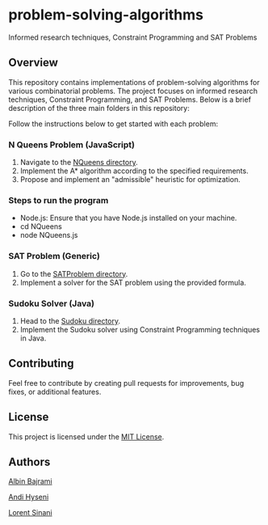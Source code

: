 # problem-solving-algorithms
Informed research techniques, Constraint Programming and SAT Problems

## Overview

This repository contains implementations of problem-solving algorithms for various combinatorial problems. The project focuses on informed research techniques, Constraint Programming, and SAT Problems. Below is a brief description of the three main folders in this repository:

Follow the instructions below to get started with each problem:

### N Queens Problem (JavaScript)

1. Navigate to the [NQueens directory](./NQueens).
2. Implement the A* algorithm according to the specified requirements.
3. Propose and implement an "admissible" heuristic for optimization.

### Steps to run the program

- Node.js: Ensure that you have Node.js installed on your machine.
- cd NQueens
- node NQueens.js

### SAT Problem (Generic)

1. Go to the [SATProblem directory](./SATProblem).
2. Implement a solver for the SAT problem using the provided formula.

### Sudoku Solver (Java)

1. Head to the [Sudoku directory](./Sudoku-CP).
2. Implement the Sudoku solver using Constraint Programming techniques in Java.

## Contributing

Feel free to contribute by creating pull requests for improvements, bug fixes, or additional features.

## License

This project is licensed under the [MIT License](LICENSE).

## Authors

[Albin Bajrami](https://github.com/Albiinn)

[Andi Hyseni](https://github.com/Andi6H)

[Lorent Sinani](https://github.com/lorentsinani)

